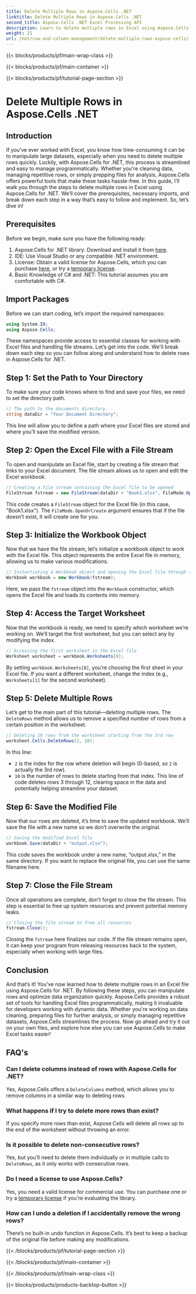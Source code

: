 ```yaml
---
title: Delete Multiple Rows in Aspose.Cells .NET
linktitle: Delete Multiple Rows in Aspose.Cells .NET
second_title: Aspose.Cells .NET Excel Processing API
description: Learn to delete multiple rows in Excel using Aspose.Cells for .NET. This detailed, step-by-step guide covers prerequisites, coding examples, and FAQs for developers.
weight: 21
url: /net/row-and-column-management/delete-multiple-rows-aspose-cells/
---
```


{{< blocks/products/pf/main-wrap-class >}}

{{< blocks/products/pf/main-container >}}

{{< blocks/products/pf/tutorial-page-section >}}

# Delete Multiple Rows in Aspose.Cells .NET

## Introduction
If you’ve ever worked with Excel, you know how time-consuming it can be to manipulate large datasets, especially when you need to delete multiple rows quickly. Luckily, with Aspose.Cells for .NET, this process is streamlined and easy to manage programmatically. Whether you're cleaning data, managing repetitive rows, or simply prepping files for analysis, Aspose.Cells offers powerful tools that make these tasks hassle-free.
In this guide, I’ll walk you through the steps to delete multiple rows in Excel using Aspose.Cells for .NET. We’ll cover the prerequisites, necessary imports, and break down each step in a way that’s easy to follow and implement. So, let’s dive in!
## Prerequisites
Before we begin, make sure you have the following ready:
1. Aspose.Cells for .NET library: Download and install it from [here](https://releases.aspose.com/cells/net/).
2. IDE: Use Visual Studio or any compatible .NET environment.
3. License: Obtain a valid license for Aspose.Cells, which you can purchase [here](https://purchase.aspose.com/buy), or try a [temporary license](https://purchase.aspose.com/temporary-license/).
4. Basic Knowledge of C# and .NET: This tutorial assumes you are comfortable with C#.
## Import Packages
Before we can start coding, let’s import the required namespaces:
```csharp
using System.IO;
using Aspose.Cells;
```
These namespaces provide access to essential classes for working with Excel files and handling file streams.
Let’s get into the code. We'll break down each step so you can follow along and understand how to delete rows in Aspose.Cells for .NET.
## Step 1: Set the Path to Your Directory
To make sure your code knows where to find and save your files, we need to set the directory path.
```csharp
// The path to the documents directory.
string dataDir = "Your Document Directory";
```
This line will allow you to define a path where your Excel files are stored and where you’ll save the modified version.
## Step 2: Open the Excel File with a File Stream
To open and manipulate an Excel file, start by creating a file stream that links to your Excel document. The file stream allows us to open and edit the Excel workbook.
```csharp
// Creating a file stream containing the Excel file to be opened
FileStream fstream = new FileStream(dataDir + "Book1.xlsx", FileMode.OpenOrCreate);
```
This code creates a `FileStream` object for the Excel file (in this case, "Book1.xlsx"). The `FileMode.OpenOrCreate` argument ensures that if the file doesn’t exist, it will create one for you.
## Step 3: Initialize the Workbook Object
Now that we have the file stream, let’s initialize a workbook object to work with the Excel file. This object represents the entire Excel file in memory, allowing us to make various modifications.
```csharp
// Instantiating a Workbook object and opening the Excel file through the file stream
Workbook workbook = new Workbook(fstream);
```
Here, we pass the `fstream` object into the `Workbook` constructor, which opens the Excel file and loads its contents into memory.
## Step 4: Access the Target Worksheet
Now that the workbook is ready, we need to specify which worksheet we’re working on. We’ll target the first worksheet, but you can select any by modifying the index.
```csharp
// Accessing the first worksheet in the Excel file
Worksheet worksheet = workbook.Worksheets[0];
```
By setting `workbook.Worksheets[0]`, you’re choosing the first sheet in your Excel file. If you want a different worksheet, change the index (e.g., `Worksheets[1]` for the second worksheet).
## Step 5: Delete Multiple Rows
Let’s get to the main part of this tutorial—deleting multiple rows. The `DeleteRows` method allows us to remove a specified number of rows from a certain position in the worksheet.
```csharp
// Deleting 10 rows from the worksheet starting from the 3rd row
worksheet.Cells.DeleteRows(2, 10);
```
In this line:
- `2` is the index for the row where deletion will begin (0-based, so `2` is actually the 3rd row).
- `10` is the number of rows to delete starting from that index.
This line of code deletes rows 3 through 12, clearing space in the data and potentially helping streamline your dataset.
## Step 6: Save the Modified File
Now that our rows are deleted, it’s time to save the updated workbook. We’ll save the file with a new name so we don’t overwrite the original.
```csharp
// Saving the modified Excel file
workbook.Save(dataDir + "output.xlsx");
```
This code saves the workbook under a new name, “output.xlsx,” in the same directory. If you want to replace the original file, you can use the same filename here.
## Step 7: Close the File Stream
Once all operations are complete, don’t forget to close the file stream. This step is essential to free up system resources and prevent potential memory leaks.
```csharp
// Closing the file stream to free all resources
fstream.Close();
```
Closing the `fstream` here finalizes our code. If the file stream remains open, it can keep your program from releasing resources back to the system, especially when working with large files.
## Conclusion
And that’s it! You’ve now learned how to delete multiple rows in an Excel file using Aspose.Cells for .NET. By following these steps, you can manipulate rows and optimize data organization quickly. Aspose.Cells provides a robust set of tools for handling Excel files programmatically, making it invaluable for developers working with dynamic data.
Whether you're working on data cleaning, preparing files for further analysis, or simply managing repetitive datasets, Aspose.Cells streamlines the process. Now go ahead and try it out on your own files, and explore how else you can use Aspose.Cells to make Excel tasks easier!
## FAQ's
### Can I delete columns instead of rows with Aspose.Cells for .NET?  
Yes, Aspose.Cells offers a `DeleteColumns` method, which allows you to remove columns in a similar way to deleting rows.
### What happens if I try to delete more rows than exist?  
If you specify more rows than exist, Aspose.Cells will delete all rows up to the end of the worksheet without throwing an error.
### Is it possible to delete non-consecutive rows?  
Yes, but you’ll need to delete them individually or in multiple calls to `DeleteRows`, as it only works with consecutive rows.
### Do I need a license to use Aspose.Cells?  
Yes, you need a valid license for commercial use. You can purchase one or try a [temporary license](https://purchase.aspose.com/temporary-license/) if you're evaluating the library.
### How can I undo a deletion if I accidentally remove the wrong rows?  
There’s no built-in undo function in Aspose.Cells. It’s best to keep a backup of the original file before making any modifications.

{{< /blocks/products/pf/tutorial-page-section >}}

{{< /blocks/products/pf/main-container >}}

{{< /blocks/products/pf/main-wrap-class >}}

{{< blocks/products/products-backtop-button >}}
